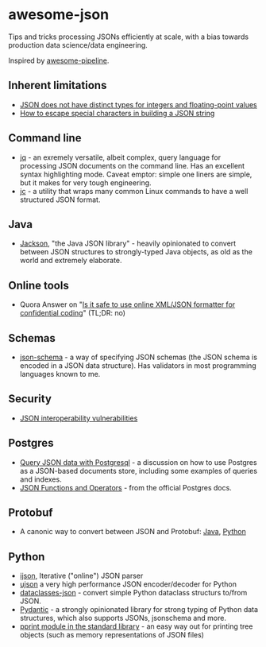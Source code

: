 # awesome-json
Tips and tricks processing JSONs efficiently at scale, with a bias towards production data science/data engineering.

Inspired by [awesome-pipeline](https://github.com/pditommaso/awesome-pipeline).

## Inherent limitations
* [JSON does not have distinct types for integers and floating-point values](https://json-schema.org/understanding-json-schema/reference/numeric.html)
* [How to escape special characters in building a JSON string](https://stackoverflow.com/questions/19176024/how-to-escape-special-characters-in-building-a-json-string)

## Command line
* [jq](https://jqlang.github.io/jq/) - an exremely versatile, albeit complex, query language for processing JSON documents on the command line. Has an excellent syntax highlighting mode. Caveat emptor: simple one liners are simple, but it makes for very tough engineering.
* [jc](https://github.com/kellyjonbrazil/jc) - a utility that wraps many common Linux commands to have a well structured JSON format.

## Java
* [Jackson](https://github.com/FasterXML/jackson), "the Java JSON library" - heavily opinionated to convert between JSON structures to strongly-typed Java objects, as old as the world and extremely elaborate.

## Online tools
* Quora Answer on "[Is it safe to use online XML/JSON formatter for confidential coding](https://www.quora.com/Is-it-safe-to-use-online-XML-JSON-formatter-for-confidential-coding)" (TL;DR: no)

## Schemas
* [json-schema](https://json-schema.org/) - a way of specifying JSON schemas (the JSON schema is encoded in a JSON data structure). Has validators in most programming languages known to me.

## Security
* [JSON interoperability vulnerabilities](https://bishopfox.com/blog/json-interoperability-vulnerabilities)

## Postgres
* [Query JSON data with Postgresql](https://medium.com/@AaronSchlegel/query-json-data-with-postgresql-73512884212c) - a discussion on how to use Postgres as a JSON-based documents store, including some examples of queries and indexes.
* [JSON Functions and Operators](https://www.postgresql.org/docs/current/functions-json.html) - from the official Postgres docs.

## Protobuf
* A canonic way to convert between JSON and Protobuf: [Java](https://www.baeldung.com/java-convert-json-protobuf), [Python](https://googleapis.dev/python/protobuf/latest/google/protobuf/json_format.html)

## Python
* [ijson](https://pypi.org/project/ijson/), Iterative ("online") JSON parser
* [ujson](https://pypi.org/project/ujson/) a very high performance JSON encoder/decoder for Python
* [dataclasses-json](https://pypi.org/project/dataclasses-json/) - convert simple Python dataclass structurs to/from JSON.
* [Pydantic](https://docs.pydantic.dev/latest/) - a strongly opinionated library for strong typing of Python data structures, which also supports JSONs, jsonschema and more.
* [pprint module in the standard library](https://docs.python.org/3/library/pprint.html) - an easy way out for printing tree objects (such as memory representations of JSON files)

